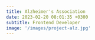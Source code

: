 ```yaml
---
title: Alzheimer's Association
date: 2023-02-20 08:01:35 +0300
subtitle: Frontend Developer
image: '/images/project-alz.jpg'
---
```

